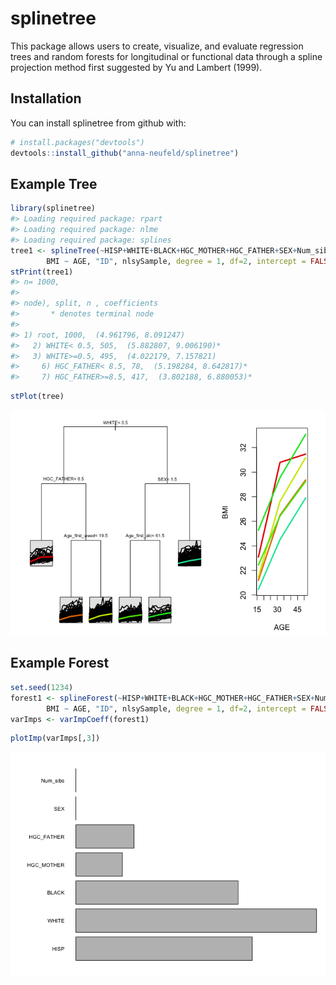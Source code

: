 
<!-- README.md is generated from README.Rmd. Please edit that file -->
splinetree
==========

This package allows users to create, visualize, and evaluate regression trees and random forests for longitudinal or functional data through a spline projection method first suggested by Yu and Lambert (1999).

Installation
------------

You can install splinetree from github with:

``` r
# install.packages("devtools")
devtools::install_github("anna-neufeld/splinetree")
```

Example Tree
------------

``` r
library(splinetree)
#> Loading required package: rpart
#> Loading required package: nlme
#> Loading required package: splines
tree1 <- splineTree(~HISP+WHITE+BLACK+HGC_MOTHER+HGC_FATHER+SEX+Num_sibs, 
        BMI ~ AGE, "ID", nlsySample, degree = 1, df=2, intercept = FALSE, cp = 0.005)
stPrint(tree1)
#> n= 1000,  
#> 
#> node), split, n , coefficients 
#>       * denotes terminal node
#> 
#> 1) root, 1000,  (4.961796, 8.091247) 
#>   2) WHITE< 0.5, 505,  (5.882807, 9.006190)*
#>   3) WHITE>=0.5, 495,  (4.022179, 7.157821) 
#>     6) HGC_FATHER< 8.5, 78,  (5.198284, 8.642817)*
#>     7) HGC_FATHER>=8.5, 417,  (3.802188, 6.880053)*
```

``` r
stPlot(tree)
```

![](README-unnamed-chunk-3-1.png)

Example Forest
--------------

``` r
set.seed(1234)
forest1 <- splineForest(~HISP+WHITE+BLACK+HGC_MOTHER+HGC_FATHER+SEX+Num_sibs, 
        BMI ~ AGE, "ID", nlsySample, degree = 1, df=2, intercept = FALSE, ntree=50, prob=1/2)
varImps <- varImpCoeff(forest1)
```

``` r
plotImp(varImps[,3])
```

![](README-unnamed-chunk-5-1.png)
